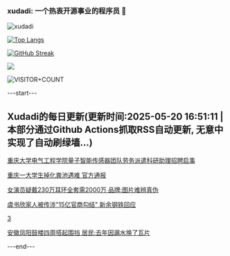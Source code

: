 ### xudadi: 一个热衷开源事业的程序员 👋

![xudadi](https://github-readme-stats-git-masterorgs-github-readme-stats-team.vercel.app/api?username=xudadi)

[![Top Langs](https://github-readme-stats.vercel.app/api/top-langs/?username=xudadi)](https://github.com/anuraghazra/github-readme-stats)

[![GitHub Streak](https://streak-stats.demolab.com?user=xudadi&locale=zh_Hans)](https://git.io/streak-stats)

![](https://raw.githubusercontent.com/xudadi/xudadi/main/assets/github-contribution-grid-snake.svg)

![VISITOR+COUNT](https://komarev.com/ghpvc/?username=xudadi&label=VISITOR+COUNT)


---start---

## Xudadi的每日更新(更新时间:2025-05-20 16:51:11 | 本部分通过Github Actions抓取RSS自动更新, 无意中实现了自动刷绿墙...)

[重庆大学电气工程学院量子智能传感器团队劳务派遣科研助理招聘启事](https://www.gongkaoleida.com/article/2408248)

[重庆一大学生掉化粪池遇难 官方通报](https://m.163.com/news/article/K00L2REJ0001899O.html)

[女演员疑戴230万耳环全套需2000万 品牌:图片难辨真伪](https://m.163.com/news/article/K00G4JON0550B6IS.html)

[虞书欣家人被传涉"15亿官商勾结" 新余钢铁回应](https://m.163.com/news/article/K00E3NU000019K82.html)

[3](https://m.163.com/touch/news/sub/domestic)

[安徽凤阳鼓楼四周搭起围挡 居民:去年因漏水换了瓦片](https://m.163.com/news/article/K00DI1BB053469KC.html)

---end---
